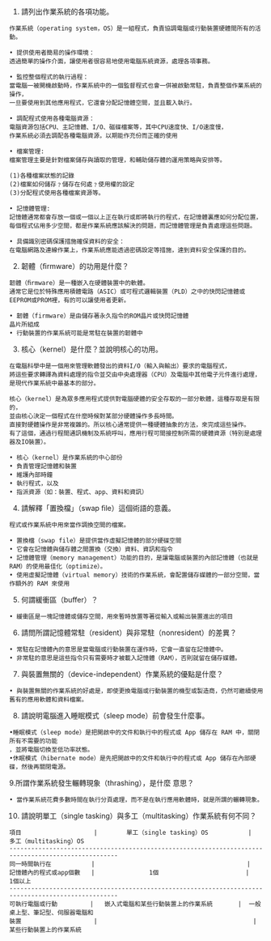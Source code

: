#

1. 請列出作業系統的各項功能。 
```
作業系統（operating system，OS）是一組程式，負責協調電腦或行動裝置硬體間所有的活動。

• 提供使用者簡易的操作環境：
透過簡單的操作介面，讓使用者很容易地使用電腦系統資源，處理各項事務。

• 監控整個程式的執行過程：
當電腦一被開機啟動時，作業系統中的一個監督程式也會一併被啟動常駐，負責整個作業系統的操作，
一旦要使用到其他應用程式，它還會分配記憶體空間，並且載入執行。

• 調配程式使用各種電腦資源：
電腦資源包括CPU、主記憶體、I/O、磁碟檔案等，其中CPU速度快、I/O速度慢，
作業系統必須去調配各種電腦資源，以期能作充份而正確的使用

• 檔案管理:
檔案管理主要是針對檔案儲存與讀取的管理，和輔助儲存體的運用策略與安排等。

(1)各種檔案狀態的記錄 
(2)檔案如何儲存﹖儲存在何處﹖使用權的設定
(3)分配程式使用各種檔案資源等。

• 記憶體管理:
記憶體通常都會存放一個或一個以上正在執行或即將執行的程式，在記憶體裏應如何分配位置，
每個程式佔用多少空間，都是作業系統應該解決的問題，而記憶體管理是負責處理這些問題。

• 具備識別密碼保護措施確保資料的安全：
在電腦網路及連線作業上，作業系統應能透過密碼設定等措施，達到資料安全保護的目的。
```
2. 韌體（ﬁrmware）的功用是什麼？ 
```
韌體（ﬁrmware）是一種嵌入在硬體裝置中的軟體。
通常它是位於特殊應用積體電路（ASIC）或可程式邏輯裝置（PLD）之中的快閃記憶體或EEPROM或PROM裡，有的可以讓使用者更新。

• 韌體（firmware）是由儲存著永久指令的ROM晶片或快閃記憶體
晶片所組成
• 行動裝置的作業系統可能是常駐在裝置的韌體中
```
3. 核心（kernel）是什麼？並說明核心的功用。
```
在電腦科學中是一個用來管理軟體發出的資料I/O（輸入與輸出）要求的電腦程式，
將這些要求轉譯為資料處理的指令並交由中央處理器（CPU）及電腦中其他電子元件進行處理，是現代作業系統中最基本的部分。

核心（kernel）是為眾多應用程式提供對電腦硬體的安全存取的一部分軟體，這種存取是有限的，
並由核心決定一個程式在什麼時候對某部分硬體操作多長時間。
直接對硬體操作是非常複雜的。所以核心通常提供一種硬體抽象的方法，來完成這些操作。
有了這個，通過行程間通訊機制及系統呼叫，應用行程可間接控制所需的硬體資源（特別是處理器及IO裝置）。

• 核心（kernel）是作業系統的中心部份
• 負責管理記憶體和裝置
• 維護內部時鐘
• 執行程式，以及
• 指派資源（如：裝置、程式、app、資料和資訊）
```
4. 請解釋「置換檔」（swap ﬁle）這個術語的意義。 
```
程式或作業系統中用來當作調換空間的檔案。

• 置換檔（swap file）是提供當作虛擬記憶體的部分硬碟空間
• 它會在記憶體與儲存體之間置換（交換）資料、資訊和指令
• 記憶體管理（memory management）功能的目的，是讓電腦或裝置的內部記憶體（也就是RAM）的使用最佳化（optimize）。
• 使用虛擬記憶體（virtual memory）技術的作業系統，會配置儲存媒體的一部分空間，當作額外的 RAM 來使用
```
5. 何謂緩衝區（buffer）？ 
```
• 緩衝區是一塊記憶體或儲存空間，用來暫時放置等著從輸入或輸出裝置進出的項目
```
6. 請問所謂記憶體常駐（resident）與非常駐（nonresident）的差異？
```
• 常駐在記憶體內的意思是當電腦或行動裝置在運作時，它會一直留在記憶體中。
• 非常駐的意思是這些指令只有需要時才被載入記憶體（RAM），否則就留在儲存媒體。
```
7. 與裝置無關的（device-independent）作業系統的優點是什麼？ 
```
• 與裝置無關的作業系統的好處是，即使更換電腦或行動裝置的機型或製造商，仍然可繼續使用舊有的應用軟體和資料檔案。
```
8. 請說明電腦進入睡眠模式（sleep mode）前會發生什麼事。 
```
•睡眠模式（sleep mode）是把開啟中的文件和執行中的程式或 App 儲存在 RAM 中，關閉所有不需要的功能
，並將電腦切換至低功率狀態。
•休眠模式（hibernate mode）是先把開啟中的文件和執行中的程式或 App 儲存在內部硬碟，然後再關閉電源。
```
9.所謂作業系統發生輾轉現象（thrashing），是什麼 意思？ 
```
• 當作業系統花費多數時間在執行分頁處理，而不是在執行應用軟體時，就是所謂的輾轉現象。
```
10. 請說明單工（single tasking）與多工（multitasking）作業系統有何不同？
```
項目                    |        單工（single tasking）OS           |     多工（multitasking）OS
----------------------------------------------------------------------------------------------------
同一時間執行在           |                                          |
記憶體內的程式或app個數   |               1個                        |            1個以上
----------------------------------------------------------------------------------------------------
可執行電腦或行動         |   嵌入式電腦和某些行動裝置上的作業系統       |  一般桌上型、筆記型、伺服器電腦和
裝置                    |                                           |   某些行動裝置上的作業系統               
```
